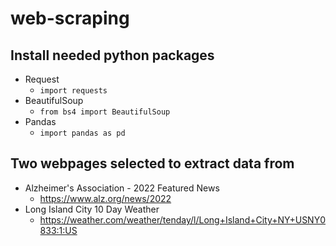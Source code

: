 # web-scraping

## Install needed python packages
- Request
  - `import requests`
- BeautifulSoup
  - `from bs4 import BeautifulSoup`
- Pandas
  - `import pandas as pd`

## Two webpages selected to extract data from
- Alzheimer's Association - 2022 Featured News
  - https://www.alz.org/news/2022
- Long Island City 10 Day Weather
  - https://weather.com/weather/tenday/l/Long+Island+City+NY+USNY0833:1:US

## 

